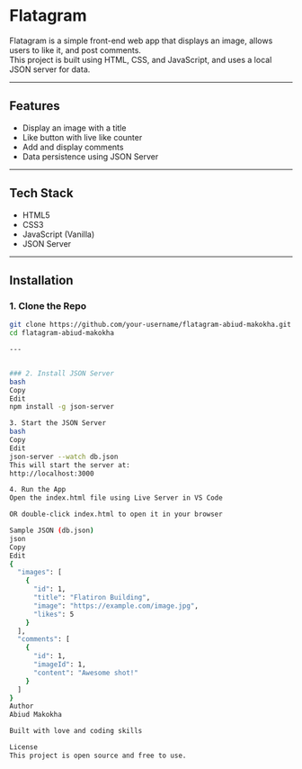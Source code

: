 # Flatagram

Flatagram is a simple front-end web app that displays an image, allows users to like it, and post comments.  
This project is built using HTML, CSS, and JavaScript, and uses a local JSON server for data.

---

## Features

- Display an image with a title  
- Like button with live like counter  
- Add and display comments  
- Data persistence using JSON Server

---

## Tech Stack

- HTML5  
- CSS3  
- JavaScript (Vanilla)  
- JSON Server

---

## Installation

### 1. Clone the Repo

```bash
git clone https://github.com/your-username/flatagram-abiud-makokha.git
cd flatagram-abiud-makokha

---


### 2. Install JSON Server
bash
Copy
Edit
npm install -g json-server

3. Start the JSON Server
bash
Copy
Edit
json-server --watch db.json
This will start the server at:
http://localhost:3000

4. Run the App
Open the index.html file using Live Server in VS Code

OR double-click index.html to open it in your browser

Sample JSON (db.json)
json
Copy
Edit
{
  "images": [
    {
      "id": 1,
      "title": "Flatiron Building",
      "image": "https://example.com/image.jpg",
      "likes": 5
    }
  ],
  "comments": [
    {
      "id": 1,
      "imageId": 1,
      "content": "Awesome shot!"
    }
  ]
}
Author
Abiud Makokha

Built with love and coding skills

License
This project is open source and free to use.
